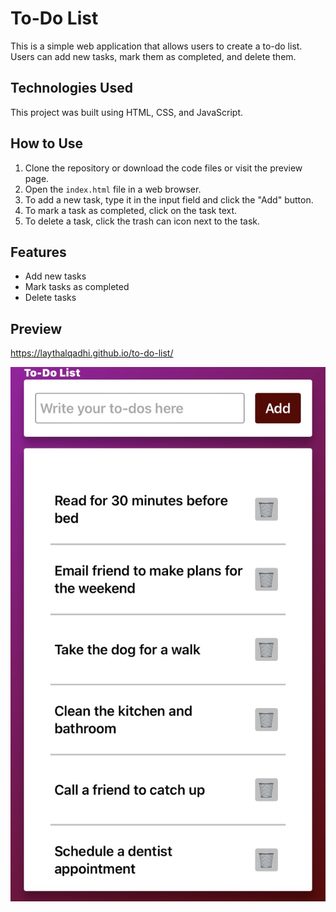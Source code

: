 

# To-Do List

This is a simple web application that allows users to create a to-do list. Users can add new tasks, mark them as completed, and delete them.

## Technologies Used

This project was built using HTML, CSS, and JavaScript. 

## How to Use

1. Clone the repository or download the code files or visit the preview page.
2. Open the `index.html` file in a web browser.
3. To add a new task, type it in the input field and click the "Add" button.
4. To mark a task as completed, click on the task text.
5. To delete a task, click the trash can icon next to the task.

## Features

- Add new tasks
- Mark tasks as completed
- Delete tasks

## Preview

https://laythalqadhi.github.io/to-do-list/

![Screenshot of the To-Do List web application](BC39FEA0-D073-4285-B5C2-825292549D2F.jpeg)
